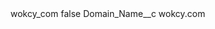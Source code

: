 <?xml version="1.0" encoding="UTF-8"?>
<CustomMetadata xmlns="http://soap.sforce.com/2006/04/metadata" xmlns:xsi="http://www.w3.org/2001/XMLSchema-instance" xmlns:xsd="http://www.w3.org/2001/XMLSchema">
    <label>wokcy_com</label>
    <protected>false</protected>
    <values>
        <field>Domain_Name__c</field>
        <value xsi:type="xsd:string">wokcy.com</value>
    </values>
</CustomMetadata>
